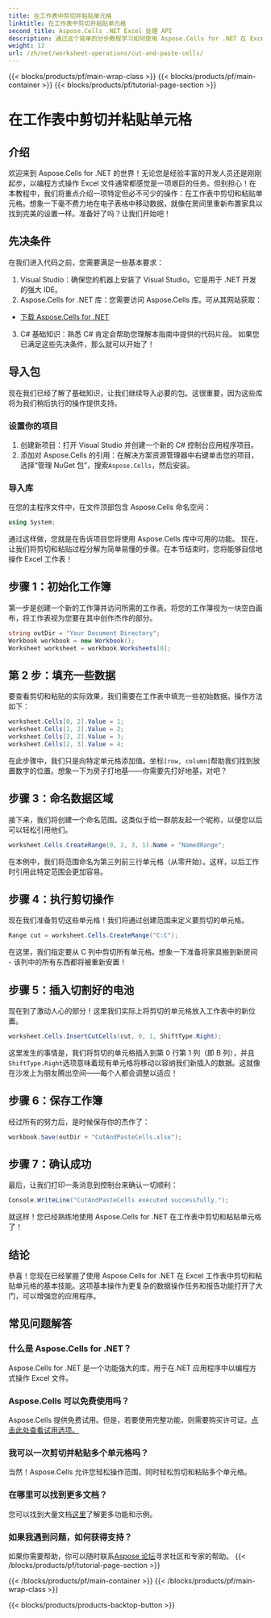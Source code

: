 ```yaml
---
title: 在工作表中剪切并粘贴单元格
linktitle: 在工作表中剪切并粘贴单元格
second_title: Aspose.Cells .NET Excel 处理 API
description: 通过这个简单的分步教程学习如何使用 Aspose.Cells for .NET 在 Excel 中剪切和粘贴单元格。
weight: 12
url: /zh/net/worksheet-operations/cut-and-paste-cells/
---
```


{{< blocks/products/pf/main-wrap-class >}}
{{< blocks/products/pf/main-container >}}
{{< blocks/products/pf/tutorial-page-section >}}

# 在工作表中剪切并粘贴单元格

## 介绍
欢迎来到 Aspose.Cells for .NET 的世界！无论您是经验丰富的开发人员还是刚刚起步，以编程方式操作 Excel 文件通常都感觉是一项艰巨的任务。但别担心！在本教程中，我们将重点介绍一项特定但必不可少的操作：在工作表中剪切和粘贴单元格。想象一下毫不费力地在电子表格中移动数据，就像在房间里重新布置家具以找到完美的设置一样。准备好了吗？让我们开始吧！
## 先决条件
在我们进入代码之前，您需要满足一些基本要求：
1. Visual Studio：确保您的机器上安装了 Visual Studio。它是用于 .NET 开发的强大 IDE。
2. Aspose.Cells for .NET 库：您需要访问 Aspose.Cells 库。可从其网站获取：
- [下载 Aspose.Cells for .NET](https://releases.aspose.com/cells/net/)
3. C# 基础知识：熟悉 C# 肯定会帮助您理解本指南中提供的代码片段。
如果您已满足这些先决条件，那么就可以开始了！
## 导入包
现在我们已经了解了基础知识，让我们继续导入必要的包。这很重要，因为这些库将为我们稍后执行的操作提供支持。
### 设置你的项目
1. 创建新项目：打开 Visual Studio 并创建一个新的 C# 控制台应用程序项目。
2. 添加对 Aspose.Cells 的引用：在解决方案资源管理器中右键单击您的项目，选择“管理 NuGet 包”，搜索`Aspose.Cells`，然后安装。
### 导入库
在您的主程序文件中，在文件顶部包含 Aspose.Cells 命名空间：
```csharp
using System;
```
通过这样做，您就是在告诉项目您将使用 Aspose.Cells 库中可用的功能。
现在，让我们将剪切和粘贴过程分解为简单易懂的步骤。在本节结束时，您将能够自信地操作 Excel 工作表！
## 步骤 1：初始化工作簿
第一步是创建一个新的工作簿并访问所需的工作表。将您的工作簿视为一块空白画布，将工作表视为您要在其中创作杰作的部分。
```csharp
string outDir = "Your Document Directory";
Workbook workbook = new Workbook();
Worksheet worksheet = workbook.Worksheets[0];
```
## 第 2 步：填充一些数据
要查看剪切和粘贴的实际效果，我们需要在工作表中填充一些初始数据。操作方法如下：
```csharp
worksheet.Cells[0, 2].Value = 1;
worksheet.Cells[1, 2].Value = 2;
worksheet.Cells[2, 2].Value = 3;
worksheet.Cells[2, 3].Value = 4;
```
在此步骤中，我们只是向特定单元格添加值。坐标`[row, column]`帮助我们找到放置数字的位置。想象一下为房子打地基——你需要先打好地基，对吧？
## 步骤 3：命名数据区域
接下来，我们将创建一个命名范围。这类似于给一群朋友起一个昵称，以便您以后可以轻松引用他们。
```csharp
worksheet.Cells.CreateRange(0, 2, 3, 1).Name = "NamedRange";
```
在本例中，我们将范围命名为第三列前三行单元格（从零开始）。这样，以后工作时引用此特定范围会更加容易。
## 步骤 4：执行剪切操作
现在我们准备剪切这些单元格！我们将通过创建范围来定义要剪切的单元格。
```csharp
Range cut = worksheet.Cells.CreateRange("C:C");
```
在这里，我们指定要从 C 列中剪切所有单元格。想象一下准备将家具搬到新房间 - 该列中的所有东西都将被重新安置！
## 步骤 5：插入切割好的电池
现在到了激动人心的部分！这里我们实际上将剪切的单元格放入工作表中的新位置。
```csharp
worksheet.Cells.InsertCutCells(cut, 0, 1, ShiftType.Right);
```
这里发生的事情是，我们将剪切的单元格插入到第 0 行第 1 列（即 B 列），并且`ShiftType.Right`选项意味着现有单元格将移动以容纳我们新插入的数据。这就像在沙发上为朋友腾出空间——每个人都会调整以适应！
## 步骤 6：保存工作簿
经过所有的努力后，是时候保存你的杰作了：
```csharp
workbook.Save(outDir + "CutAndPasteCells.xlsx");
```
## 步骤 7：确认成功
最后，让我们打印一条消息到控制台来确认一切顺利：
```csharp
Console.WriteLine("CutAndPasteCells executed successfully.");
```
就这样！您已经熟练地使用 Aspose.Cells for .NET 在工作表中剪切和粘贴单元格了！
## 结论
恭喜！您现在已经掌握了使用 Aspose.Cells for .NET 在 Excel 工作表中剪切和粘贴单元格的基本技能。这项基本操作为更复杂的数据操作任务和报告功能打开了大门，可以增强您的应用程序。
## 常见问题解答
### 什么是 Aspose.Cells for .NET？  
Aspose.Cells for .NET 是一个功能强大的库，用于在.NET 应用程序中以编程方式操作 Excel 文件。 
### Aspose.Cells 可以免费使用吗？  
 Aspose.Cells 提供免费试用。但是，若要使用完整功能，则需要购买许可证。[点击此处查看试用选项。](https://releases.aspose.com/)
### 我可以一次剪切并粘贴多个单元格吗？  
当然！Aspose.Cells 允许您轻松操作范围，同时轻松剪切和粘贴多个单元格。
### 在哪里可以找到更多文档？  
您可以找到大量文档[这里](https://reference.aspose.com/cells/net/)了解更多功能和示例。
### 如果我遇到问题，如何获得支持？  
如果你需要帮助，你可以随时联系[Aspose 论坛](https://forum.aspose.com/c/cells/9)寻求社区和专家的帮助。
{{< /blocks/products/pf/tutorial-page-section >}}

{{< /blocks/products/pf/main-container >}}
{{< /blocks/products/pf/main-wrap-class >}}

{{< blocks/products/products-backtop-button >}}
